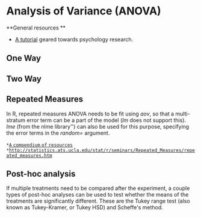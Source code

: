 # Analysis of Variance (ANOVA)

 **General resources \*\*

<!-- -->

-   [ A
    tutorial](http://www.psych.upenn.edu/~baron/rpsych/rpsych.html#htoc50)
    geared towards psychology research.

## One Way

## Two Way

## Repeated Measures

In R, repeated measures ANOVA needs to be fit using *aov*, so that a
multi-stratum error term can be a part of the model (*lm* does not
support this). *lme* (from the nlme library'') can also be used for this
purpose, specifying the error terms in the *random=* argument.

` * `[`A` `compendium` `of`
`resources`](http://www.r-statistics.com/2010/04/repeated-measures-anova-with-r-tutorials/)\
` * `[`http://statistics.ats.ucla.edu/stat/r/seminars/Repeated_Measures/repeated_measures.htm`](http://statistics.ats.ucla.edu/stat/r/seminars/Repeated_Measures/repeated_measures.htm)

## Post-hoc analysis

If multiple treatments need to be compared after the experiment, a
couple types of post-hoc analyses can be used to test whether the means
of the treatments are significantly different. These are the Tukey range
test (also known as Tukey-Kramer, or Tukey HSD) and Scheffe's method.

